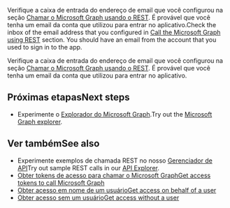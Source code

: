 <span data-ttu-id="6406b-p114">Verifique a caixa de entrada do endereço de email que você configurou na seção [Chamar o Microsoft Graph usando o REST](#call-microsoft-graph-using-rest). É provável que você tenha um email da conta que utilizou para entrar no aplicativo.</span><span class="sxs-lookup"><span data-stu-id="6406b-p114">Check the inbox of the email address that you configured in [Call the Microsoft Graph using REST](#call-microsoft-graph-using-rest) section. You should have an email from the account that you used to sign in to the app.</span></span>

Verifique a caixa de entrada do endereço de email que você configurou na seção [Chamar o Microsoft Graph usando o REST](#call-microsoft-graph-using-rest). É provável que você tenha um email da conta que utilizou para entrar no aplicativo.

## <a name="next-steps"></a><span data-ttu-id="6406b-168">Próximas etapas</span><span class="sxs-lookup"><span data-stu-id="6406b-168">Next steps</span></span>
- <span data-ttu-id="6406b-169">Experimente o [Explorador do Microsoft Graph](https://graph.microsoft.io/graph-explorer).</span><span class="sxs-lookup"><span data-stu-id="6406b-169">Try out the [Microsoft Graph explorer](https://graph.microsoft.io/graph-explorer).</span></span>


## <a name="see-also"></a><span data-ttu-id="6406b-170">Ver também</span><span class="sxs-lookup"><span data-stu-id="6406b-170">See also</span></span>
- <span data-ttu-id="6406b-171">Experimente exemplos de chamada REST no nosso [Gerenciador de API](https://graph.microsoft.io/graph-explorer)</span><span class="sxs-lookup"><span data-stu-id="6406b-171">Try out sample REST calls in our [API Explorer](https://graph.microsoft.io/graph-explorer).</span></span>
- [<span data-ttu-id="6406b-172">Obter tokens de acesso para chamar o Microsoft Graph</span><span class="sxs-lookup"><span data-stu-id="6406b-172">Get access tokens to call Microsoft Graph</span></span>](https://developer.microsoft.com/en-us/graph/docs/concepts/auth_overview)
- [<span data-ttu-id="6406b-173">Obter acesso em nome de um usuário</span><span class="sxs-lookup"><span data-stu-id="6406b-173">Get access on behalf of a user</span></span>](https://developer.microsoft.com/en-us/graph/docs/concepts/auth_v2_user)
- [<span data-ttu-id="6406b-174">Obter acesso sem um usuário</span><span class="sxs-lookup"><span data-stu-id="6406b-174">Get access without a user</span></span>](https://developer.microsoft.com/en-us/graph/docs/concepts/auth_v2_service)
